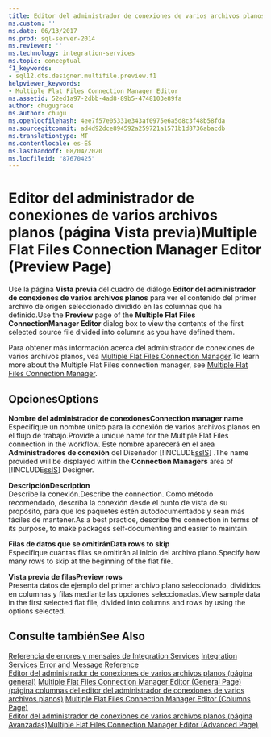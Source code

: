 ```yaml
---
title: Editor del administrador de conexiones de varios archivos planos (página vista previa) | Microsoft Docs
ms.custom: ''
ms.date: 06/13/2017
ms.prod: sql-server-2014
ms.reviewer: ''
ms.technology: integration-services
ms.topic: conceptual
f1_keywords:
- sql12.dts.designer.multifile.preview.f1
helpviewer_keywords:
- Multiple Flat Files Connection Manager Editor
ms.assetid: 52ed1a97-2dbb-4ad8-89b5-4748103e89fa
author: chugugrace
ms.author: chugu
ms.openlocfilehash: 4ee7f57e05331e343af0975e6a5d8c3f48b58fda
ms.sourcegitcommit: ad4d92dce894592a259721a1571b1d8736abacdb
ms.translationtype: MT
ms.contentlocale: es-ES
ms.lasthandoff: 08/04/2020
ms.locfileid: "87670425"
---
```

# <a name="multiple-flat-files-connection-manager-editor-preview-page"></a><span data-ttu-id="d5cd8-102">Editor del administrador de conexiones de varios archivos planos (página Vista previa)</span><span class="sxs-lookup"><span data-stu-id="d5cd8-102">Multiple Flat Files Connection Manager Editor (Preview Page)</span></span>
  <span data-ttu-id="d5cd8-103">Use la página **Vista previa** del cuadro de diálogo **Editor del administrador de conexiones de varios archivos planos** para ver el contenido del primer archivo de origen seleccionado dividido en las columnas que ha definido.</span><span class="sxs-lookup"><span data-stu-id="d5cd8-103">Use the **Preview** page of the **Multiple Flat Files ConnectionManager Editor** dialog box to view the contents of the first selected source file divided into columns as you have defined them.</span></span>  
  
 <span data-ttu-id="d5cd8-104">Para obtener más información acerca del administrador de conexiones de varios archivos planos, vea [Multiple Flat Files Connection Manager](connection-manager/multiple-flat-files-connection-manager.md).</span><span class="sxs-lookup"><span data-stu-id="d5cd8-104">To learn more about the Multiple Flat Files connection manager, see [Multiple Flat Files Connection Manager](connection-manager/multiple-flat-files-connection-manager.md).</span></span>  
  
## <a name="options"></a><span data-ttu-id="d5cd8-105">Opciones</span><span class="sxs-lookup"><span data-stu-id="d5cd8-105">Options</span></span>  
 <span data-ttu-id="d5cd8-106">**Nombre del administrador de conexiones**</span><span class="sxs-lookup"><span data-stu-id="d5cd8-106">**Connection manager name**</span></span>  
 <span data-ttu-id="d5cd8-107">Especifique un nombre único para la conexión de varios archivos planos en el flujo de trabajo.</span><span class="sxs-lookup"><span data-stu-id="d5cd8-107">Provide a unique name for the Multiple Flat Files connection in the workflow.</span></span> <span data-ttu-id="d5cd8-108">Este nombre aparecerá en el área **Administradores de conexión** del Diseñador [!INCLUDE[ssIS](../includes/ssis-md.md)] .</span><span class="sxs-lookup"><span data-stu-id="d5cd8-108">The name provided will be displayed within the **Connection Managers** area of [!INCLUDE[ssIS](../includes/ssis-md.md)] Designer.</span></span>  
  
 <span data-ttu-id="d5cd8-109">**Descripción**</span><span class="sxs-lookup"><span data-stu-id="d5cd8-109">**Description**</span></span>  
 <span data-ttu-id="d5cd8-110">Describe la conexión.</span><span class="sxs-lookup"><span data-stu-id="d5cd8-110">Describe the connection.</span></span> <span data-ttu-id="d5cd8-111">Como método recomendado, describa la conexión desde el punto de vista de su propósito, para que los paquetes estén autodocumentados y sean más fáciles de mantener.</span><span class="sxs-lookup"><span data-stu-id="d5cd8-111">As a best practice, describe the connection in terms of its purpose, to make packages self-documenting and easier to maintain.</span></span>  
  
 <span data-ttu-id="d5cd8-112">**Filas de datos que se omitirán**</span><span class="sxs-lookup"><span data-stu-id="d5cd8-112">**Data rows to skip**</span></span>  
 <span data-ttu-id="d5cd8-113">Especifique cuántas filas se omitirán al inicio del archivo plano.</span><span class="sxs-lookup"><span data-stu-id="d5cd8-113">Specify how many rows to skip at the beginning of the flat file.</span></span>  
  
 <span data-ttu-id="d5cd8-114">**Vista previa de filas**</span><span class="sxs-lookup"><span data-stu-id="d5cd8-114">**Preview rows**</span></span>  
 <span data-ttu-id="d5cd8-115">Presenta datos de ejemplo del primer archivo plano seleccionado, divididos en columnas y filas mediante las opciones seleccionadas.</span><span class="sxs-lookup"><span data-stu-id="d5cd8-115">View sample data in the first selected flat file, divided into columns and rows by using the options selected.</span></span>  
  
## <a name="see-also"></a><span data-ttu-id="d5cd8-116">Consulte también</span><span class="sxs-lookup"><span data-stu-id="d5cd8-116">See Also</span></span>  
 <span data-ttu-id="d5cd8-117">[Referencia de errores y mensajes de Integration Services](../../2014/integration-services/integration-services-error-and-message-reference.md) </span><span class="sxs-lookup"><span data-stu-id="d5cd8-117">[Integration Services Error and Message Reference](../../2014/integration-services/integration-services-error-and-message-reference.md) </span></span>  
 <span data-ttu-id="d5cd8-118">[Editor del administrador de conexiones de varios archivos planos &#40;página general&#41;](general-page-of-integration-services-designers-options.md) </span><span class="sxs-lookup"><span data-stu-id="d5cd8-118">[Multiple Flat Files Connection Manager Editor &#40;General Page&#41;](general-page-of-integration-services-designers-options.md) </span></span>  
 <span data-ttu-id="d5cd8-119">[&#40;página columnas del editor del administrador de conexiones de varios archivos planos&#41;](../../2014/integration-services/multiple-flat-files-connection-manager-editor-columns-page.md) </span><span class="sxs-lookup"><span data-stu-id="d5cd8-119">[Multiple Flat Files Connection Manager Editor &#40;Columns Page&#41;](../../2014/integration-services/multiple-flat-files-connection-manager-editor-columns-page.md) </span></span>  
 [<span data-ttu-id="d5cd8-120">Editor del administrador de conexiones de varios archivos planos &#40;página Avanzadas&#41;</span><span class="sxs-lookup"><span data-stu-id="d5cd8-120">Multiple Flat Files Connection Manager Editor &#40;Advanced Page&#41;</span></span>](../../2014/integration-services/multiple-flat-files-connection-manager-editor-advanced-page.md)  
  
  
